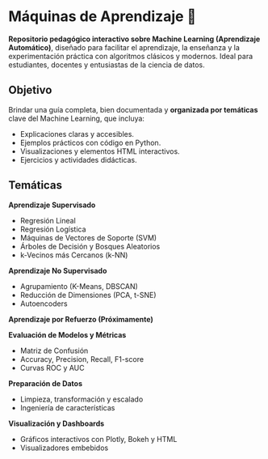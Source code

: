 #  Máquinas de Aprendizaje 🤖

**Repositorio pedagógico interactivo sobre Machine Learning (Aprendizaje Automático)**, diseñado para facilitar el aprendizaje, la enseñanza y la experimentación práctica con algoritmos clásicos y modernos. Ideal para estudiantes, docentes y entusiastas de la ciencia de datos.


##  Objetivo

Brindar una guía completa, bien documentada y **organizada por temáticas** clave del Machine Learning, que incluya:

- Explicaciones claras y accesibles.
- Ejemplos prácticos con código en Python.
- Visualizaciones y elementos HTML interactivos.
- Ejercicios y actividades didácticas.



##  Temáticas 

 **Aprendizaje Supervisado**  
- Regresión Lineal  
- Regresión Logística  
- Máquinas de Vectores de Soporte (SVM)  
- Árboles de Decisión y Bosques Aleatorios  
- k-Vecinos más Cercanos (k-NN)  

 **Aprendizaje No Supervisado**  
- Agrupamiento (K-Means, DBSCAN)  
- Reducción de Dimensiones (PCA, t-SNE)  
- Autoencoders  

 **Aprendizaje por Refuerzo (Próximamente)**

 **Evaluación de Modelos y Métricas**  
- Matriz de Confusión  
- Accuracy, Precision, Recall, F1-score  
- Curvas ROC y AUC  

 **Preparación de Datos**  
- Limpieza, transformación y escalado  
- Ingeniería de características  

 **Visualización y Dashboards**  
- Gráficos interactivos con Plotly, Bokeh y HTML  
- Visualizadores embebidos


